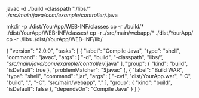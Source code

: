 javac -d ./build -classpath "./libs/*" ./src/main/java/com/example/controller/*.java



mkdir -p ./dist/YourApp/WEB-INF/classes
cp -r ./build/* ./dist/YourApp/WEB-INF/classes/
cp -r ./src/main/webapp/* ./dist/YourApp/
cp -r ./libs ./dist/YourApp/WEB-INF/lib/



{
  "version": "2.0.0",
  "tasks": [
    {
      "label": "Compile Java",
      "type": "shell",
      "command": "javac",
      "args": [
        "-d",
        "build",
        "-classpath",
        "libs/*",
        "src/main/java/com/example/controller/*.java"
      ],
      "group": {
        "kind": "build",
        "isDefault": true
      },
      "problemMatcher": "$javac"
    },
    {
      "label": "Build WAR",
      "type": "shell",
      "command": "jar",
      "args": [
        "-cvf",
        "dist/YourApp.war",
        "-C",
        "build",
        ".",
        "-C",
        "src/main/webapp",
        "."
      ],
      "group": {
        "kind": "build",
        "isDefault": false
      },
      "dependsOn": "Compile Java"
    }
  ]
}

